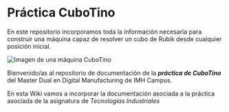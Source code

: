 # Práctica CuboTino

En este repositorio incorporamos toda la información necesaria para construir una máquina capaz de resolver un cubo de Rubik desde cualquier posición inicial.

![Imagen de una máquina CuboTino](https://i0.wp.com/eindhoven.makerfaire.com/wp-content/uploads/sites/174/gravity_forms/40-c9d0b071f27960efa41efb4b9facc26b/2022/08/Image2.jpg?fit=750%2C500&strip=all)

Bienvenido/as al repositorio de documentación de la _**práctica de CuboTino**_ del Master Dual en Digital Manufacturing de IMH Campus.

En esta Wiki vamos a incorporar la documentación asociada a la práctica asociada de la asignatura de _Tecnologías Industriales_
